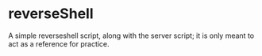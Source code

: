 # reverseShell
A simple reverseshell script, along with the server script; it is only meant to act as a reference for practice.
